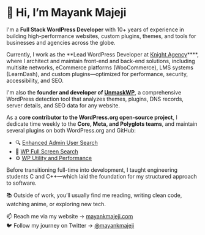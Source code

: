 # 👋 Hi, I’m Mayank Majeji

<!--
**MayankMajeji/mayankmajeji** is a ✨ _special_ ✨ repository because its `README.md` (this file) appears on your GitHub profile. 
-->

I'm a **Full Stack WordPress Developer** with 10+ years of experience in building high-performance websites, custom plugins, themes, and tools for businesses and agencies across the globe.

Currently, I work as the **Lead WordPress Developer at [Knight Agency](https://knightagency.com/)****, where I architect and maintain front-end and back-end solutions, including multisite networks, eCommerce platforms (WooCommerce), LMS systems (LearnDash), and custom plugins—optimized for performance, security, accessibility, and SEO.

I'm also the **founder and developer of [UnmaskWP](https://unmaskwp.com)**, a comprehensive WordPress detection tool that analyzes themes, plugins, DNS records, server details, and SEO data for any website.

As a **core contributor to the WordPress.org open-source project**, I dedicate time weekly to the **Core, Meta, and Polyglots teams**, and maintain several plugins on both WordPress.org and GitHub:

- 🔍 [Enhanced Admin User Search](https://wordpress.org/plugins/enhanced-admin-user-search/)  
- 🔎 [WP Full Screen Search](https://wordpress.org/plugins/wp-full-screen-search/)  
- ⚙️ [WP Utility and Performance](https://wordpress.org/plugins/wp-utility-and-performance/)

Before transitioning full-time into development, I taught engineering students C and C++—which laid the foundation for my structured approach to software.

📚 Outside of work, you’ll usually find me reading, writing clean code, watching anime, or exploring new tech.

📫 Reach me via my website → [mayankmajeji.com](https://mayankmajeji.com)  
🐦 Follow my journey on Twitter → [@mayankmajeji](https://twitter.com/mayankmajeji)
